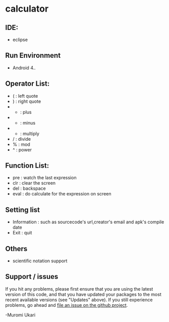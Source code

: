 # calculator

## IDE:

* eclipse

## Run Environment

* Android 4.*.*
    
## Operator List:

* ( : left quote</a>
* ) : right quote
* + : plus
* - : minus
* * : multiply
* / : divide
* % : mod
* ^ : power

## Function List:

* pre : watch the last expression
* clr : clear the screen
* del : backspace
* eval : do calculate for the expression on screen

## Setting list

* Information : such as sourcecode's url,creator's email and apk's compile date
* Exit : quit

## Others

* scientific notation support

## Support / issues

If you hit any problems, please first ensure that you are using the latest version
of this code, and that you have updated your packages to the most recent available
versions (see "Updates" above). If you still experience problems, go ahead and
[file an issue on the github project](https://github.com/ukari/calculator).

-Muromi Ukari
